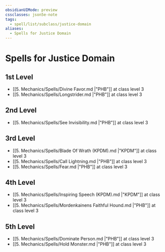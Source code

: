 ```yaml
---
obsidianUIMode: preview
cssclasses: json5e-note
tags:
  - spell/list/subclass/justice-domain
aliases:
  - Spells for Justice Domain
---
```

# Spells for Justice Domain

## 1st Level

- [[5. Mechanics/Spells/Divine Favor.md \|"PHB"]] at class level 3
- [[5. Mechanics/Spells/Longstrider.md \|"PHB"]] at class level 3

## 2nd Level

- [[5. Mechanics/Spells/See Invisibility.md \|"PHB"]] at class level 3

## 3rd Level

- [[5. Mechanics/Spells/Blade Of Wrath (KPDM).md \|"KPDM"]] at class level 3
- [[5. Mechanics/Spells/Call Lightning.md \|"PHB"]] at class level 3
- [[5. Mechanics/Spells/Fear.md \|"PHB"]] at class level 3

## 4th Level

- [[5. Mechanics/Spells/Inspiring Speech (KPDM).md \|"KPDM"]] at class level 3
- [[5. Mechanics/Spells/Mordenkainens Faithful Hound.md \|"PHB"]] at class level 3

## 5th Level

- [[5. Mechanics/Spells/Dominate Person.md \|"PHB"]] at class level 3
- [[5. Mechanics/Spells/Hold Monster.md \|"PHB"]] at class level 3
